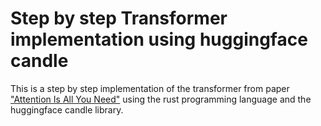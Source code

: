 # Step by step Transformer implementation using huggingface candle

This is a step by step implementation of the transformer from paper ["Attention Is All You Need"](https://arxiv.org/abs/1706.03762) using the rust programming language and the huggingface candle library.
